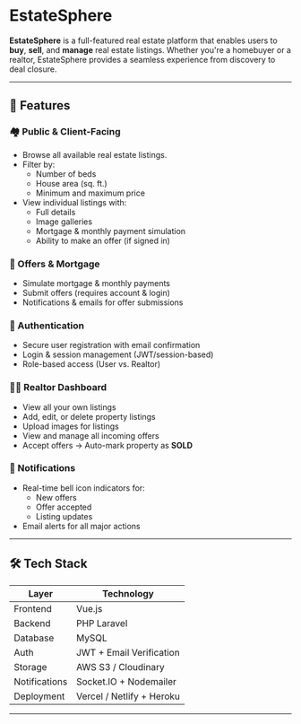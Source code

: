 # EstateSphere

**EstateSphere** is a full-featured real estate platform that enables users to **buy**, **sell**, and **manage** real estate listings. Whether you're a homebuyer or a realtor, EstateSphere provides a seamless experience from discovery to deal closure.

---

## 🚀 Features

### 🏘️ Public & Client-Facing
- Browse all available real estate listings.
- Filter by:
  - Number of beds
  - House area (sq. ft.)
  - Minimum and maximum price
- View individual listings with:
  - Full details
  - Image galleries
  - Mortgage & monthly payment simulation
  - Ability to make an offer (if signed in)

### 🧾 Offers & Mortgage
- Simulate mortgage & monthly payments
- Submit offers (requires account & login)
- Notifications & emails for offer submissions

### 🔐 Authentication
- Secure user registration with email confirmation
- Login & session management (JWT/session-based)
- Role-based access (User vs. Realtor)

### 🧑‍💼 Realtor Dashboard
- View all your own listings
- Add, edit, or delete property listings
- Upload images for listings
- View and manage all incoming offers
- Accept offers → Auto-mark property as **SOLD**

### 🔔 Notifications
- Real-time bell icon indicators for:
  - New offers
  - Offer accepted
  - Listing updates
- Email alerts for all major actions

---

## 🛠️ Tech Stack

| Layer        | Technology                  |
|--------------|-----------------------------|
| Frontend     | Vue.js                      |
| Backend      | PHP Laravel                 |
| Database     | MySQL                       |
| Auth         | JWT + Email Verification    |
| Storage      | AWS S3 / Cloudinary         |
| Notifications| Socket.IO + Nodemailer      |
| Deployment   | Vercel / Netlify + Heroku   |

---